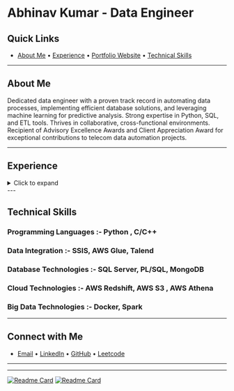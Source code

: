 # Abhinav Kumar - Data Engineer

## Quick Links
- [About Me](#about-me)    • [Experience](#experience)   •  [Portfolio Website](https://abhinav-de-v2.s3.ap-south-1.amazonaws.com/Abhinav_Kumar.html)    •  [Technical Skills](#technical-skills)
---

## About Me
Dedicated data engineer with a proven track record in automating data processes, implementing efficient database solutions, and leveraging machine learning for predictive analysis. Strong expertise in Python, SQL, and ETL tools. Thrives in collaborative, cross-functional environments. Recipient of Advisory Excellence Awards and Client Appreciation Award for exceptional contributions to telecom data automation projects.

----

## Experience
<details>
  <summary>Click to expand</summary>

  ### PWC India
  - **Role:** Specialist
  - **Location:** Kolkata, India
  - **Duration:** August 2022 - Present

  #### Responsibilities:
 ETL Pipeline Development: Designed and developed high-performance ETL pipelines using Python, PySpark, and AWS Glue to migrate data from multiple legacy systems to centralized data warehouses on AWS.
Cloud Data Solutions: Leveraged AWS services (Redshift, S3, EMR, Lambda) to build cloud-based, scalable data solutions, optimizing performance for real-time data processing and analytics.
Data Migration: Led database migration projects for multinational clients, ensuring data accuracy and integrity through automated validation and comprehensive data quality checks.
Automation and Scripting: Developed automation scripts using Python and SQL for data validation, integrity checks, and data cleansing, significantly reducing manual intervention.
Cross-Functional Collaboration: Collaborated with cross-functional teams, including developers and system administrators, in Agile environments to ensure successful project delivery and alignment with client requirements.
Documentation and Reporting: Created and maintained detailed technical documentation for ETL processes, migration strategies, and operational procedures.
Achievements:

Optimized data processing time by 30% through advanced ETL optimization techniques using PySpark and AWS Glue.
Received the Advisory Excellence Award (09/2023) for outstanding contributions to a mission-critical data migration project, demonstrating expertise in ETL optimization and data quality management.

  #### Achievements:
  - Recipient of the Advisory Excellence Award in 2023 for spearheading highly effective ETL process development, showcasing expertise in data integration, and solving complex client problems.

</details>
---

## Technical Skills

### Programming Languages :-   Python  , C/C++

### Data Integration :- SSIS, AWS Glue, Talend

### Database Technologies :- SQL Server, PL/SQL, MongoDB

### Cloud Technologies :- AWS Redshift, AWS S3 , AWS Athena

### Big Data Technologies :- Docker, Spark

---

## Connect with Me
- [Email](mailto:abhinavkumar2508@example.com)    • [LinkedIn](https://www.linkedin.com/in/abhinav-kumar-2508/)     • [GitHub](https://github.com/abhinavkumariem)     • [Leetcode](https://leetcode.com/abhinavkumarleetcode/)

---


---

[![Readme Card](https://github-readme-stats.vercel.app/api/pin/?username=abhinavkumariem&repo=Python-AWS-Redshift)](https://github.com/abhinavkumariem/Python-AWS-Redshift)
[![Readme Card](https://github-readme-stats.vercel.app/api/pin/?username=abhinavkumariem&repo=Redfin-AWS-Apache-Airflow-Data-Pipeline)](https://github.com/abhinavkumariem/Redfin-AWS-Apache-Airflow-Data-Pipeline)





